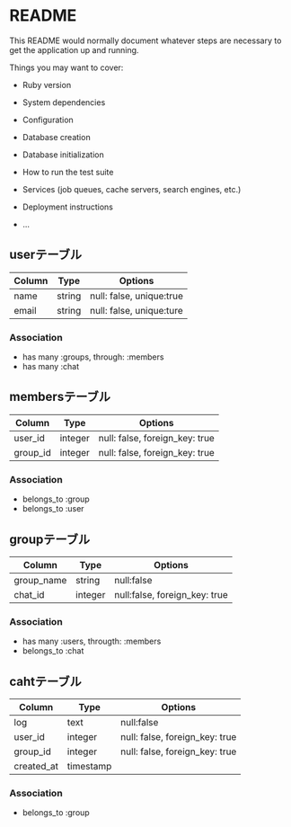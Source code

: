 # README

This README would normally document whatever steps are necessary to get the
application up and running.

Things you may want to cover:

* Ruby version

* System dependencies

* Configuration

* Database creation

* Database initialization

* How to run the test suite

* Services (job queues, cache servers, search engines, etc.)

* Deployment instructions

* ...


## userテーブル
|Column|Type|Options|
|------|----|-------|
|name|string|null: false, unique:true|
|email|string|null: false, unique:ture|

### Association
- has many :groups, through: :members
- has many :chat


## membersテーブル

|Column|Type|Options|
|------|----|-------|
|user_id|integer|null: false, foreign_key: true|
|group_id|integer|null: false, foreign_key: true|

### Association
- belongs_to :group
- belongs_to :user


## groupテーブル
|Column|Type|Options|
|------|----|-------|
|group_name|string|null:false|
|chat_id|integer|null:false, foreign_key: true|

### Association
- has many :users, througth: :members
- belongs_to :chat

## cahtテーブル
|Column|Type|Options|
|------|----|-------|
|log|text|null:false|
|user_id|integer|null: false, foreign_key: true|
|group_id|integer|null: false, foreign_key: true|
|created_at|timestamp||

### Association
- belongs_to :group
